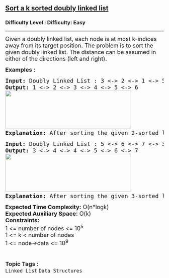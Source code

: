 <h2><a href="https://www.geeksforgeeks.org/problems/sort-a-k-sorted-doubly-linked-list/1">Sort a k sorted doubly linked list</a></h2><h3>Difficulty Level : Difficulty: Easy</h3><hr><div class="problems_problem_content__Xm_eO" style="user-select: auto;"><p style="user-select: auto;"><span style="font-size: 18px; user-select: auto;">Given a doubly linked list, each node is at most k-indices away from its target position</span><span style="font-size: 18px; user-select: auto;">. The problem is to sort the given doubly linked list. The distance can be assumed in either of the directions (left and right).</span></p>
<p style="user-select: auto;"><strong style="user-select: auto;"><span style="font-size: 18px; user-select: auto;">Examples :</span></strong></p>
<pre style="user-select: auto;"><span style="font-size: 18px; user-select: auto;"><strong style="user-select: auto;">Input: </strong>Doubly Linked List :<strong style="user-select: auto;"> </strong>3 &lt;-&gt; 2 &lt;-&gt; 1 &lt;-&gt; 5 &lt;-&gt; 6 &lt;-&gt; 4 , k</span><span style="font-size: 18px; user-select: auto;"> = 2<strong style="user-select: auto;">
Output: </strong>1 &lt;-&gt; 2 &lt;-&gt; 3 &lt;-&gt; 4 &lt;-&gt; 5 &lt;-&gt; 6<br style="user-select: auto;"><img src="https://media.geeksforgeeks.org/img-practice/prod/addEditProblem/710293/Web/Other/blobid0_1721194663.png" width="400" height="120" style="user-select: auto;"><strong style="user-select: auto;">
Explanation: </strong></span><span style="font-size: 18px; user-select: auto;">After sorting the given 2-sorted </span><span style="font-size: 18px; user-select: auto;">list is 1 &lt;-&gt; 2 &lt;-&gt; 3 &lt;-&gt; 4 &lt;-&gt; 5 &lt;-&gt; 6.</span></pre>
<pre style="user-select: auto;"><span style="font-size: 18px; user-select: auto;"><strong style="user-select: auto;">Input: </strong>Doubly Linked List :<strong style="user-select: auto;"> </strong></span><span style="font-size: 18px; user-select: auto;">5 &lt;-&gt; 6 &lt;-&gt; 7 &lt;-&gt; 3 &lt;-&gt; 4 &lt;-&gt; 4</span><span style="font-size: 18px; user-select: auto;"> , </span><span style="font-size: 18px; user-select: auto;">k = 3<strong style="user-select: auto;">
Output: </strong>3 &lt;-&gt; 4 &lt;-&gt; 4 &lt;-&gt; 5 &lt;-&gt; 6 &lt;-&gt; 7<br style="user-select: auto;"><img src="https://media.geeksforgeeks.org/img-practice/prod/addEditProblem/710293/Web/Other/blobid1_1721194681.png" width="400" height="120" style="user-select: auto;"><strong style="user-select: auto;">
Explanation: </strong>After sorting the given 3-sorted list is 3 &lt;-&gt; 4 &lt;-&gt; 4 &lt;-&gt; 5 &lt;-&gt; 6 &lt;-&gt; 7.</span></pre>
<p style="user-select: auto;"><span style="font-size: 18px; user-select: auto;"><strong style="user-select: auto;">Expected Time Complexity:</strong> O(n*logk)<br style="user-select: auto;"><strong style="user-select: auto;">Expected Auxiliary Space:</strong>&nbsp;O(k)<br style="user-select: auto;"></span><span style="font-size: 18px; user-select: auto;"><strong style="user-select: auto;">Constraints:</strong><br style="user-select: auto;">1 &lt;= number of nodes &lt;= 10<sup style="user-select: auto;">5</sup><br style="user-select: auto;">1 &lt;= k &lt; number of nodes<br style="user-select: auto;">1 &lt;= node-&gt;data &lt;= 10<sup style="user-select: auto;">9</sup></span></p></div><br><p><span style=font-size:18px><strong>Topic Tags : </strong><br><code>Linked List</code>&nbsp;<code>Data Structures</code>&nbsp;